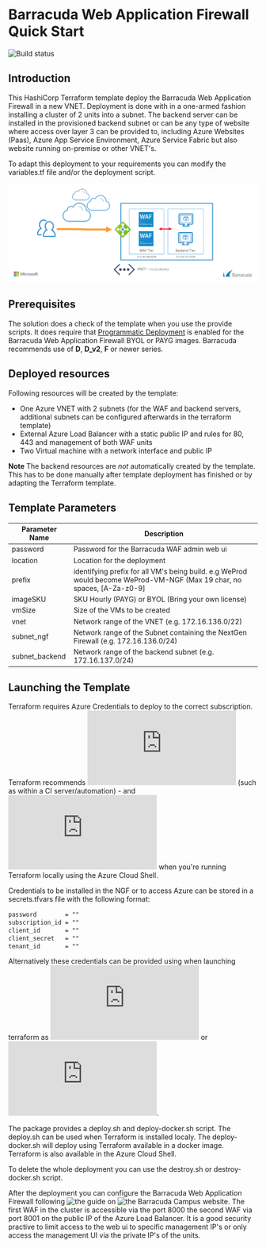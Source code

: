 # Barracuda Web Application Firewall Quick Start

![Build status](https://img.shields.io/vso/build/cudajvhoof/19118fdb-7d82-4c41-a1fd-b16e490dc968/4.svg)

## Introduction
This HashiCorp Terraform template deploy the Barracuda Web Application Firewall in a new VNET. Deployment is done with in a one-armed fashion installing a cluster of 2 units into a subnet. The backend server can be installed in the provisioned backend subnet or can be any type of website where access over layer 3 can be provided to, including Azure Websites (Paas), Azure App Service Environment, Azure Service Fabric but also website running on-premise or other VNET's.

To adapt this deployment to your requirements you can modify the variables.tf file and/or the deployment script.

![WAF Azure Network Architecture](images/waf.png)

## Prerequisites
The solution does a check of the template when you use the provide scripts. It does require that [Programmatic Deployment](https://azure.microsoft.com/en-us/blog/working-with-marketplace-images-on-azure-resource-manager/) is enabled for the Barracuda Web Application Firewall BYOL or PAYG images. Barracuda recommends use of **D**, **D_v2**, **F** or newer series. 

## Deployed resources
Following resources will be created by the template:
- One Azure VNET with 2 subnets (for the WAF and backend servers, additional subnets can be configured afterwards in the terraform template)
- External Azure Load Balancer with a static public IP and rules for 80, 443 and management of both WAF units
- Two Virtual machine with a network interface and public IP

**Note** The backend resources are *not* automatically created by the template. This has to be done manually after template deployment has finished or by adapting the Terraform template.

## Template Parameters
| Parameter Name | Description
|---|---
password | Password for the Barracuda WAF admin web ui
location | Location for the deployment
prefix | identifying prefix for all VM's being build. e.g WeProd would become WeProd-VM-NGF (Max 19 char, no spaces, [A-Za-z0-9]
imageSKU | SKU Hourly (PAYG) or BYOL (Bring your own license)
vmSize | Size of the VMs to be created
vnet | Network range of the VNET (e.g. 172.16.136.0/22)
subnet_ngf | Network range of the Subnet containing the NextGen Firewall (e.g. 172.16.136.0/24)
subnet_backend | Network range of the backend subnet (e.g. 172.16.137.0/24)

## Launching the Template

Terraform requires Azure Credentials to deploy to the correct subscription. Terraform recommends ![using a Service Principal when running in a Shared Environment](https://www.terraform.io/docs/providers/azurerm/authenticating_via_service_principal.html) (such as within a CI server/automation) - and ![authenticating via the Azure CLI](https://www.terraform.io/docs/providers/azurerm/authenticating_via_azure_cli.html) when you're running Terraform locally using the Azure Cloud Shell.

Credentials to be installed in the NGF or to access Azure can be stored in a secrets.tfvars file with the following format:

```
password        = ""
subscription_id = ""
client_id       = ""
client_secret   = ""
tenant_id       = ""
```

Alternatively these credentials can be provided using when launching terraform as ![an argument](https://www.terraform.io/intro/getting-started/variables.html) or ![via environment variables](https://www.terraform.io/intro/getting-started/variables.html).

The package provides a deploy.sh and deploy-docker.sh script. The deploy.sh can be used when Terraform is installed localy. The deploy-docker.sh will deploy using Terraform available in a docker image. Terraform is also available in the Azure Cloud Shell. 

To delete the whole deployment you can use the destroy.sh or destroy-docker.sh script.

After the deployment you can configure the Barracuda Web Application Firewall following ![the guide](https://campus.barracuda.com/product/webapplicationfirewall/doc/13861632/barracuda-web-application-firewall-quick-start-guide-microsoft-azure/?sl=AWAwTVaCWVWOJEbev-I2&so=1) on ![the Barracuda Campus website](https://campus.barracuda.com). The first WAF in the cluster is accessible via the port 8000 the second WAF via port 8001 on the public IP of the Azure Load Balancer. It is a good security practive to limit access to the web ui to specific management IP's or only access the management UI via the private IP's of the units.
